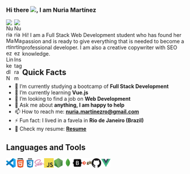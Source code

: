 ### Hi there <img src="https://media.giphy.com/media/hvRJCLFzcasrR4ia7z/giphy.gif" width="25px">, I am Nuria Martínez

<a href="https://www.linkedin.com/in/nuriamartinezrodrigo/">
  <img align="left" alt="Nuria Martínez LinkedIN" width="22px" src="https://upload.wikimedia.org/wikipedia/commons/thumb/c/ca/LinkedIn_logo_initials.png/100px-LinkedIn_logo_initials.png" />
</a>
<a href="https://www.instagram.com/wandernur/">
  <img align="left" alt="Nuria Martínez Instagram" width="22px" src="https://upload.wikimedia.org/wikipedia/commons/thumb/e/e7/Instagram_logo_2016.svg/120px-Instagram_logo_2016.svg.png?20210403190622" />
</a><br />

<br />
Hi! I am a Full Stack Web Development student who has found her passion and is ready to give everything that is needed to become a professional developer. I am also a creative copywriter with SEO knowledge.

<h2>Quick Facts</h2>

- 🔭 I’m currently studying a bootcamp of **Full Stack Development**
- 🌱 I’m currently learning **Vue.js**
- 👯 I’m looking to find a job on **Web Development**
- 💬 Ask me about **anything, I am happy to help**
- 📫 How to reach me: **nuria.martinezro@gmail.com**
- ⚡ Fun fact: I lived in a favela in **Rio de Janeiro (Brazil)**
- 📝 Check my resume: **[Resume](https://www.canva.com/design/DAErHX1oVEw/wYe_L5oZNyeHzkrJUk7oxg/view?utm_content=DAErHX1oVEw&utm_campaign=designshare&utm_medium=link&utm_source=sharebutton)**

<h2>Languages and Tools</h2>
<img align="left" alt="Visual Studio Code" width="26px" src="https://raw.githubusercontent.com/github/explore/80688e429a7d4ef2fca1e82350fe8e3517d3494d/topics/visual-studio-code/visual-studio-code.png" />
<img align="left" alt="HTML5" width="26px" src="https://raw.githubusercontent.com/github/explore/80688e429a7d4ef2fca1e82350fe8e3517d3494d/topics/html/html.png" />
<img align="left" alt="CSS3" width="26px" src="https://raw.githubusercontent.com/github/explore/80688e429a7d4ef2fca1e82350fe8e3517d3494d/topics/css/css.png" />
<img align="left" alt="Sass" width="26px" src="https://raw.githubusercontent.com/github/explore/80688e429a7d4ef2fca1e82350fe8e3517d3494d/topics/sass/sass.png" />
<img align="left" alt="JavaScript" width="26px" src="https://raw.githubusercontent.com/github/explore/80688e429a7d4ef2fca1e82350fe8e3517d3494d/topics/javascript/javascript.png" />
<img align="left" alt="Node.js" width="26px" src="https://raw.githubusercontent.com/github/explore/80688e429a7d4ef2fca1e82350fe8e3517d3494d/topics/nodejs/nodejs.png" />
<img align="left" alt="MongoDB" width="26px" src="https://raw.githubusercontent.com/devicons/devicon/master/icons/mongodb/mongodb-original.svg" />
<img align="left" alt="Bootstrap" width="26px" src="https://raw.githubusercontent.com/devicons/devicon/master/icons/bootstrap/bootstrap-plain.svg" />
<img align="left" alt="Git" width="26px" src="https://raw.githubusercontent.com/github/explore/80688e429a7d4ef2fca1e82350fe8e3517d3494d/topics/git/git.png" />
<img align="left" alt="GitHub" width="26px" src="https://raw.githubusercontent.com/github/explore/78df643247d429f6cc873026c0622819ad797942/topics/github/github.png" />
<img align="left" alt="Vue.js" width="26px" src="https://raw.githubusercontent.com/devicons/devicon/master/icons/vuejs/vuejs-original.svg" />



